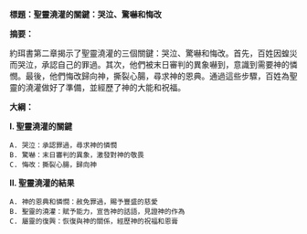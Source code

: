 **標題：聖靈澆灌的關鍵：哭泣、驚嚇和悔改**

**摘要：**

約珥書第二章揭示了聖靈澆灌的三個關鍵：哭泣、驚嚇和悔改。首先，百姓因蝗災而哭泣，承認自己的罪過。其次，他們被末日審判的異象嚇到，意識到需要神的憐憫。最後，他們悔改歸向神，撕裂心腸，尋求神的恩典。通過這些步驟，百姓為聖靈的澆灌做好了準備，並經歷了神的大能和祝福。

**大綱：**

**I. 聖靈澆灌的關鍵**

    A. 哭泣：承認罪過，尋求神的憐憫
    B. 驚嚇：末日審判的異象，激發對神的敬畏
    C. 悔改：撕裂心腸，歸向神

**II. 聖靈澆灌的結果**

    A. 神的恩典和憐憫：赦免罪過，賜予豐盛的慈愛
    B. 聖靈的澆灌：賦予能力，宣告神的話語，見證神的作為
    C. 屬靈的復興：恢復與神的關係，經歷神的祝福和恩膏